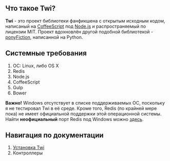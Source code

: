 ## Что такое Twi?

**Twi** - это проект библиотеки фанфикшена с открытым исходным кодом,
написаный на [CoffeeScript](https://github.com/jashkenas/coffeescript)
под [Node.js](https://nodejs.org) и распространяемый по лицензии MIT.
Проект вдохновлён другой подобной библиотекой -
[ponyFiction](https://github.com/Orhideous/ponyFiction), написанной на Python.

## Системные требования
1. ОС: Linux, либо OS X
2. Redis
3. Node.js
4. CoffeeScript
5. Gulp
6. Bower

**Важно!** Windows отсутствует в списке поддерживаемых ОС,
поскольку я не тестировал Twi в её среде. Кроме того,
Redis (по крайней мере пока) не имеет официальной поддержки
этой операционной системы.
Найти **неофициальный** порт Redis под Windows можно [здесь](https://github.com/MSOpenTech/redis).

## Навигация по документации

1. [Установка Twi](installation.md)
2. Контроллеры
